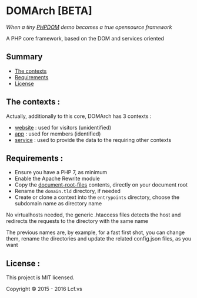 # <a name="title">DOMArch [BETA]</a>

<i>When a tiny [PHPDOM](https://github.com/Lcfvs/PHPDOM) demo becomes a true opensource framework</i>

A PHP core framework, based on the DOM and services oriented

## <a name="summary">Summary</a>
* [The contexts](#the-contexts)
* [Requirements](#requirements)
* [License](#license)

## <a name="the-contexts">The contexts :</a>

Actually, additionally to this core, DOMArch has 3 contexts :
* [website](https://github.com/dom-arch/website) : used for visitors (unidentified)
* [app](https://github.com/dom-arch/app) : used for members (identified)
* [service](https://github.com/dom-arch/service) : used to provide the data to the requiring other contexts

## <a name="requirements">Requirements :</a>

* Ensure you have a PHP 7, as minimum
* Enable the Apache Rewrite module
* Copy the [document-root-files](./document-root-files) contents, directly on your document root
* Rename the `domain.tld` directory, if needed
* Create or clone a context into the `entrypoints` directory, choose the subdomain name as directory name

No virtualhosts needed, the generic .htaccess files detects the host and redirects the requests to the directory with the same name

The previous names are, by example, for a fast first shot, you can change them, rename the directories and update the related config.json files, as you want

## <a name="license">License :</a>
This project is MIT licensed.

Copyright © 2015 - 2016 Lcf.vs
